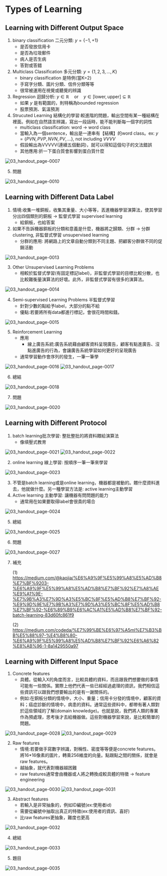 # Types of Learning
## Learning with Different Output Space
1. binary classification 二元分類: $y = \lbrace -1, +1 \rbrace$ 
   - 是否發放信用卡
   - 是否為垃圾郵件
   - 病人是否生病
   - 答對或答錯
2. Multiclass Classification 多元分類: $y = \lbrace 1, 2, 3, \ldots , K \rbrace$
   - binary classification 是特例(當K=2)
   - 手寫字分類、圖片分類、信件分類等等
   - 很常被運用在視覺或聽覺的辨識
3. Regression 迴歸分析: $y \in \mathbb{R} \quad \text{or} \quad y \in [\text{lower}, \text{upper}] \subseteq \mathbb{R}$
   - 如果 $y$ 是有範圍的，則特稱為bounded regression
   - 股票預測、氣溫預測
4. Strucuted Learning 結構化的學習:較進階的問題，輸出空間有某一種結構在裡面。例如在自然語言辨識，寫出一段話時，能不能判斷每一個字的詞性
   - multiclass classification: word -> word class
   - 當輸入為一個sentence，輸出是一連串有【結構】的word class。ex: $y = \lbrace PVN, PVP, NVN, PV, \ldots\rbrace \text{, not including } VVVV$
   - 假設輸出為VVVVV(連續五個動詞)，就可以得知這個句子的文法錯誤
   - 其他應用:折一下蛋白質會影響到蛋白質什麼
  
![03_handout_page-0007](https://github.com/FionaYuY/Machine-Learning-Foundations-I/assets/151610467/113daf60-0dad-4f7b-a2c1-8a5bedea2bf8)

5. 問題

![03_handout_page-0010](https://github.com/FionaYuY/Machine-Learning-Foundations-I/assets/151610467/18a05b39-3247-4f62-b93f-693363c4e528)

##  Learning with Different Data Label
1. 情境:收集一堆銅板，收集其重量、大小等等，丟進機器學習演算法，使其學習分出四個類別的銅板 -> 監督式學習 supervised learning
   - 給銅板，也給答案
2. 如果不告訴機器銅板的分類和意義是什麼，機器將之歸類、分群 -> 分群 clustering, 非監督式學習 unsupervised learning
   - 分群的應用: 將網路上的文章自動分類到不同主題、把顧客分群做不同的促銷活動 

![03_handout_page-0013](https://github.com/FionaYuY/Machine-Learning-Foundations-I/assets/151610467/45d0a10f-7ff9-413f-8fa2-b70148bffd01)

3. Other Unsupervised Learning Problems
   - 相較於監督式學習(有固定標記label)，非監督式學習的目標比較分散，也比較難衡量演算法的好壞。此外，非監督式學習有很多的演算法。

![03_handout_page-0014](https://github.com/FionaYuY/Machine-Learning-Foundations-I/assets/151610467/a6fc3185-a230-4d3c-8a85-18f0c5330405)

4. Semi-supervised Learning Problems 半監督式學習
   - 針對少數的點給予label，大部分的點不給
   - 優點:若要將所有data都進行標記，會很花時間和錢。

![03_handout_page-0015](https://github.com/FionaYuY/Machine-Learning-Foundations-I/assets/151610467/c2404816-d83f-4137-ab2d-ee0b668de9db)

5. Reinforcement Learning
   - 應用
     + 線上廣告系統:廣告系統藉由顧客資料呈現廣告，顧客有點進廣告、沒點進廣告的行為，會讓廣告系統學習如何更好的呈現廣告
   - 通常學習動作會序列的發生，一筆一筆學

![03_handout_page-0016](https://github.com/FionaYuY/Machine-Learning-Foundations-I/assets/151610467/d593b815-3b39-4b78-b01f-3bf86befee8d)
![03_handout_page-0017](https://github.com/FionaYuY/Machine-Learning-Foundations-I/assets/151610467/a01fedb3-f8f5-4f57-bc5e-eefcb54c00a5)

6. 總結

![03_handout_page-0018](https://github.com/FionaYuY/Machine-Learning-Foundations-I/assets/151610467/b8117de4-ea4c-4b0a-8163-e8f0d6437b24)

7. 問題

![03_handout_page-0020](https://github.com/FionaYuY/Machine-Learning-Foundations-I/assets/151610467/7c2b2d06-2867-450d-983c-29bcf0cdac3a)

## Learning with Different Protocol
1. batch learning批次學習: 整批整批的將資料餵給演算法
   - 像填壓式教育
   
![03_handout_page-0021](https://github.com/FionaYuY/Machine-Learning-Foundations-I/assets/151610467/303ab668-e0d6-4c2d-a8f6-a16da16b7c84)
![03_handout_page-0022](https://github.com/FionaYuY/Machine-Learning-Foundations-I/assets/151610467/86da26d0-7be3-4d1e-b253-942174202556)

2. online learning 線上學習: 按順序一筆一筆來學習

![03_handout_page-0023](https://github.com/FionaYuY/Machine-Learning-Foundations-I/assets/151610467/a4f0a6cb-87d0-4f5d-abd2-7bc078443b22)

3. 不管是batch learning或是online learning，機器都是被動的。餵什麼資料進去，他就做什麼。另一種學習方法是: active learning主動學習 
4. Active learning 主動學習: 讓機器有問問題的能力
   - 通常用在如果要取得label會很貴的場合

![03_handout_page-0024](https://github.com/FionaYuY/Machine-Learning-Foundations-I/assets/151610467/87b5a383-05a9-4dae-bba9-28125ca71cd7)

5. 總結

![03_handout_page-0025](https://github.com/FionaYuY/Machine-Learning-Foundations-I/assets/151610467/3a7d1e35-ef1c-466d-907a-94b27cd9d7f9)

6. 問題

![03_handout_page-0027](https://github.com/FionaYuY/Machine-Learning-Foundations-I/assets/151610467/9d741965-5f6a-4ec8-906a-5096ee3bf32c)


7. 補充

   (1) https://medium.com/@kaojia/%E6%A9%9F%E5%99%A8%E5%AD%B8%E7%BF%9203-%E6%A9%9F%E5%99%A8%E5%AD%B8%E7%BF%92%E7%A8%AE%E9%A1%9E-%E7%9B%A3%E7%9D%A3%E5%BC%8F%E5%AD%B8%E7%BF%92-%E9%9D%9E%E7%9B%A3%E7%9D%A3%E5%BC%8F%E5%AD%B8%E7%BF%92-%E6%89%B9%E6%AC%A1%E5%AD%B8%E7%BF%92-batch-learning-83d60fc861f9

   (2) https://medium.com/codeda/%E7%99%BE%E6%97%A5ml%E7%B3%BB%E5%88%97-%E4%B8%80-%E6%A9%9F%E5%99%A8%E5%AD%B8%E7%BF%92%E6%A6%82%E8%AB%96-1-8a1429550a97
## Learning with Different Input Space
1. Concrete features
   - 具體。從輸入X的角度而言，比較具體的資料，而且跟我們想要做的事情可能有一些關係。實際上他們代表一些已經經過處理的資訊，我們相信這些資訊可以跟我們想要輸出的是有一謝關係的。
   - 例如:在銅板分類的情境中，大小、重量；信用卡分發的情境中，顧客的資料；癌症診斷的情境中，病患的資料。通常這些資料中，都帶有著人類對於這些領域的了解(domain knowledge)。也就是說，我們將人類的專業作為預處理，思考後才去給機器做。這些對機器學習來說，是比較簡單的問題。

![03_handout_page-0028](https://github.com/FionaYuY/Machine-Learning-Foundations-I/assets/151610467/6b7a4d01-b3e3-4fff-901d-812254d11293)
![03_handout_page-0029](https://github.com/FionaYuY/Machine-Learning-Foundations-I/assets/151610467/34079718-1cbf-4af4-9997-ec397d45a716)

2. Raw features
   - 情境:若要做手寫數字辨識，對稱性、密度等等便是concrete features。將16*16像素的圖片，轉乘256維度的向量。點跟點之間的關係，就會是raw features。
   - 越抽象，就代表對機器越困難
   - raw features通常會由機器或人將之轉換成較具體的特徵 -> feature engineering

![03_handout_page-0030](https://github.com/FionaYuY/Machine-Learning-Foundations-I/assets/151610467/9ce17c7f-a4ed-4360-82c9-046104617ddc)
![03_handout_page-0031](https://github.com/FionaYuY/Machine-Learning-Foundations-I/assets/151610467/cc6e2745-1630-4df7-8919-87f1e04472be)

3. Abstract features
   - 若輸入是非常抽象的，例如ID編號(ex:使用者id)
   - 需要從編號中抽取出真正的特徵(ex:使用者的資訊、喜好)
   - 比raw features更抽象，難度也更高

![03_handout_page-0032](https://github.com/FionaYuY/Machine-Learning-Foundations-I/assets/151610467/7979dae0-cc32-43d6-ba2b-d37c600a5905)

4. 總結

![03_handout_page-0033](https://github.com/FionaYuY/Machine-Learning-Foundations-I/assets/151610467/8bb305ab-4221-43ee-ac7b-67a7b5fdea75)

5. 題目

![03_handout_page-0035](https://github.com/FionaYuY/Machine-Learning-Foundations-I/assets/151610467/a60063f6-8d45-49e7-86f2-6eb9e1737b36)
